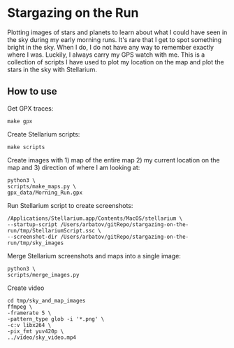 # Stargazing on the Run

Plotting images of stars and planets to learn about what I could have seen in the sky during my early morning runs. It's rare that I get to spot something bright in the sky. When I do, I do not have any way to remember exactly where I was. Luckily, I always carry my GPS watch with me. This is a collection of scripts I have used to plot my location on the map and plot the stars in the sky with Stellarium.

## How to use

Get GPX traces:

```
make gpx
```

Create Stellarium scripts:

```
make scripts
```

Create images with 1) map of the entire map 2) my current location on the map and 3) direction of where I am looking at:

```
python3 \
scripts/make_maps.py \
gpx_data/Morning_Run.gpx
```

Run Stellarium script to create screenshots:

```
/Applications/Stellarium.app/Contents/MacOS/stellarium \
--startup-script /Users/arbatov/gitRepo/stargazing-on-the-run/tmp/StellariumScript.ssc \
--screenshot-dir /Users/arbatov/gitRepo/stargazing-on-the-run/tmp/sky_images
```

Merge Stellarium screenshots and maps into a single image:

```
python3 \
scripts/merge_images.py
```

Create video

```
cd tmp/sky_and_map_images
ffmpeg \
-framerate 5 \
-pattern_type glob -i '*.png' \
-c:v libx264 \
-pix_fmt yuv420p \
../video/sky_video.mp4
```
